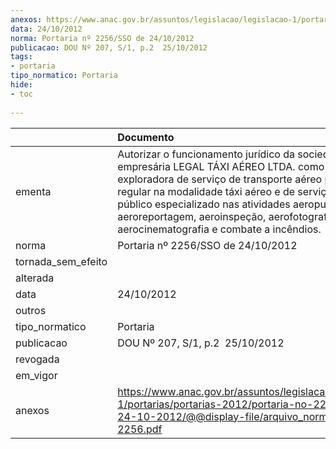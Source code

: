 ```yaml
---
anexos: https://www.anac.gov.br/assuntos/legislacao/legislacao-1/portarias/portarias-2012/portaria-no-2256-sso-de-24-10-2012/@@display-file/arquivo_norma/PA2012-2256.pdf
data: 24/10/2012
norma: Portaria nº 2256/SSO de 24/10/2012
publicacao: DOU Nº 207, S/1, p.2  25/10/2012
tags:
- portaria
tipo_normatico: Portaria
hide: 
- toc 
 
---
```


|                    | Documento                                                                                                                                                                                                                                                                                                                                               |
|:-------------------|:--------------------------------------------------------------------------------------------------------------------------------------------------------------------------------------------------------------------------------------------------------------------------------------------------------------------------------------------------------|
| ementa             | Autorizar o funcionamento jurídico da sociedade empresária LEGAL TÁXI AÉREO LTDA. como empresa exploradora de serviço de transporte aéreo publico não-regular na modalidade táxi aéreo e de serviço aéreo público especializado nas atividades aeropublicidade, aeroreportagem, aeroinspeção, aerofotografia, aerocinematografia e combate a incêndios. |
| norma              | Portaria nº 2256/SSO de 24/10/2012                                                                                                                                                                                                                                                                                                                      |
| tornada_sem_efeito |                                                                                                                                                                                                                                                                                                                                                         |
| alterada           |                                                                                                                                                                                                                                                                                                                                                         |
| data               | 24/10/2012                                                                                                                                                                                                                                                                                                                                              |
| outros             |                                                                                                                                                                                                                                                                                                                                                         |
| tipo_normatico     | Portaria                                                                                                                                                                                                                                                                                                                                                |
| publicacao         | DOU Nº 207, S/1, p.2  25/10/2012                                                                                                                                                                                                                                                                                                                        |
| revogada           |                                                                                                                                                                                                                                                                                                                                                         |
| em_vigor           |                                                                                                                                                                                                                                                                                                                                                         |
| anexos             | https://www.anac.gov.br/assuntos/legislacao/legislacao-1/portarias/portarias-2012/portaria-no-2256-sso-de-24-10-2012/@@display-file/arquivo_norma/PA2012-2256.pdf                                                                                                                                                                                       |